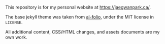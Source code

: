 This repository is for my personal website at https://jaegwanpark.ca/.

The base jekyll theme was taken from [al-folio](https://github.com/alshedivat/al-folio), under the MIT license in `LICENSE`.

All additional content, CSS/HTML changes, and assets documents are my own work.
